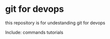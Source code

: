# git for devops 



this repository is for undestanding git for devops



Include:
commands
tutorials
